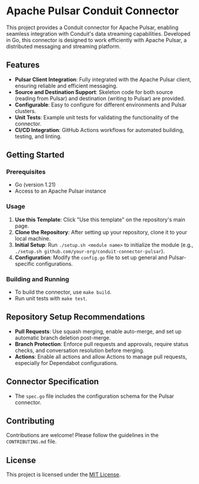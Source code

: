 
# Apache Pulsar Conduit Connector

This project provides a Conduit connector for Apache Pulsar, enabling seamless integration with Conduit's data streaming capabilities. Developed in Go, this connector is designed to work efficiently with Apache Pulsar, a distributed messaging and streaming platform.

## Features

- **Pulsar Client Integration**: Fully integrated with the Apache Pulsar client, ensuring reliable and efficient messaging.
- **Source and Destination Support**: Skeleton code for both source (reading from Pulsar) and destination (writing to Pulsar) are provided.
- **Configurable**: Easy to configure for different environments and Pulsar clusters.
- **Unit Tests**: Example unit tests for validating the functionality of the connector.
- **CI/CD Integration**: GitHub Actions workflows for automated building, testing, and linting.

## Getting Started

### Prerequisites

- Go (version 1.21)
- Access to an Apache Pulsar instance

### Usage

1. **Use this Template**: Click "Use this template" on the repository's main page.
2. **Clone the Repository**: After setting up your repository, clone it to your local machine.
3. **Initial Setup**: Run `./setup.sh <module name>` to initialize the module (e.g., `./setup.sh github.com/your-org/conduit-connector-pulsar`).
4. **Configuration**: Modify the `config.go` file to set up general and Pulsar-specific configurations.

### Building and Running

- To build the connector, use `make build`.
- Run unit tests with `make test`.

## Repository Setup Recommendations

- **Pull Requests**: Use squash merging, enable auto-merge, and set up automatic branch deletion post-merge.
- **Branch Protection**: Enforce pull requests and approvals, require status checks, and conversation resolution before merging.
- **Actions**: Enable all actions and allow Actions to manage pull requests, especially for Dependabot configurations.

## Connector Specification

- The `spec.go` file includes the configuration schema for the Pulsar connector.

## Contributing

Contributions are welcome! Please follow the guidelines in the `CONTRIBUTING.md` file.

## License

This project is licensed under the [MIT License](LICENSE).


